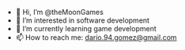 - 👋 Hi, I’m @theMoonGames
- 👀 I’m interested in software development
- 🌱 I’m currently learning game development
- 📫 How to reach me: dario.94.gomez@gmail.com

<!---
theMoonGames/theMoonGames is a ✨ special ✨ repository because its `README.md` (this file) appears on your GitHub profile.
You can click the Preview link to take a look at your changes.
--->
